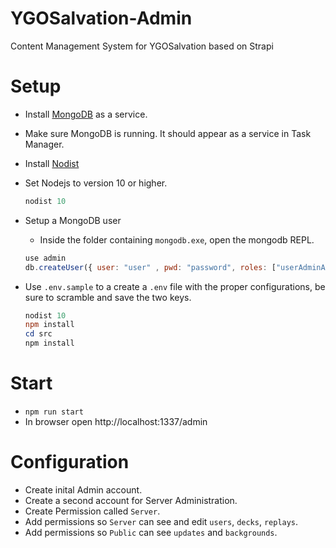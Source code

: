 # YGOSalvation-Admin
Content Management System for YGOSalvation based on Strapi

# Setup
- Install [MongoDB](https://www.mongodb.com/download-center/community) as a service.
- Make sure MongoDB is running. It should appear as a service in Task Manager.
- Install [Nodist](https://github.com/nullivex/nodist/releases)
- Set Nodejs to version 10 or higher.
  ````PowerShell
  nodist 10
  ````
- Setup a MongoDB user
    - Inside the folder containing `mongodb.exe`, open the mongodb REPL.
    ```JavaScript
    use admin
    db.createUser({ user: "user" , pwd: "password", roles: ["userAdminAnyDatabase", "dbAdminAnyDatabase", "readWriteAnyDatabase"]})
    ```
- Use `.env.sample` to a create a `.env` file with the proper configurations, be sure to scramble and save the two keys.

    ```PowerShell
    nodist 10
    npm install
    cd src
    npm install
    ```

# Start
- `npm run start`
- In browser open http://localhost:1337/admin


# Configuration
- Create inital Admin account.
- Create a second account for Server Administration.
- Create Permission called `Server`.
- Add permissions so `Server` can see and edit `users`, `decks`, `replays`.
- Add permissions so `Public` can see `updates` and `backgrounds`.